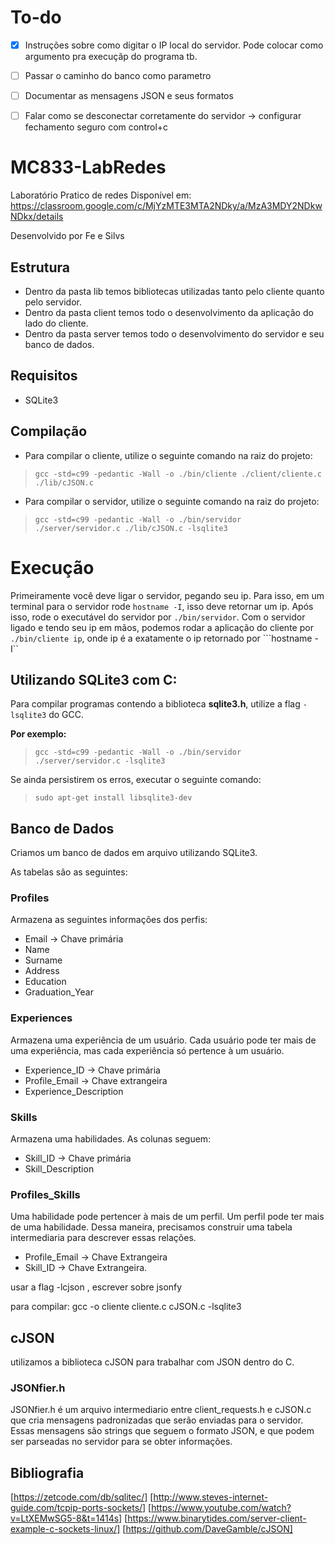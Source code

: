 # To-do

- [X] Instruções sobre como digitar o IP local do servidor. Pode colocar como argumento pra execuçãp do programa tb.
- [ ] Passar o caminho do banco como parametro
- [ ] Documentar as mensagens JSON e seus formatos
- [ ] Falar como se desconectar corretamente do servidor -> configurar fechamento seguro com control+c


# MC833-LabRedes
Laboratório Pratico de redes
Disponível em: https://classroom.google.com/c/MjYzMTE3MTA2NDky/a/MzA3MDY2NDkwNDkx/details

Desenvolvido por Fe e Silvs

## Estrutura
* Dentro da pasta lib temos bibliotecas utilizadas tanto pelo cliente quanto pelo servidor.
* Dentro da pasta client temos todo o desenvolvimento da aplicação do lado do cliente.
* Dentro da pasta server temos todo o desenvolvimento do servidor e seu banco de dados.

## Requisitos

- SQLite3

## Compilação
* Para compilar o cliente, utilize o seguinte comando na raiz do projeto:
>```gcc -std=c99 -pedantic -Wall -o ./bin/cliente ./client/cliente.c ./lib/cJSON.c```

* Para compilar o servidor, utilize o seguinte comando na raiz do projeto:
>```gcc -std=c99 -pedantic -Wall -o ./bin/servidor ./server/servidor.c ./lib/cJSON.c -lsqlite3```

# Execução
Primeiramente você deve ligar o servidor, pegando seu ip. Para isso, em um terminal para o servidor rode ```hostname -I```, isso deve retornar um ip. Após isso, rode o executável do servidor por ```./bin/servidor```.
Com o servidor ligado e tendo seu ip em mãos, podemos rodar a aplicação do cliente por ```./bin/cliente ip```, onde ip é a exatamente o ip retornado por ```hostname -I``

## Utilizando SQLite3 com C:

Para compilar programas contendo a biblioteca __sqlite3.h__, utilize a flag ```-lsqlite3``` do GCC.

**Por exemplo:**

>```gcc -std=c99 -pedantic -Wall -o ./bin/servidor ./server/servidor.c -lsqlite3 ```

Se ainda persistirem os erros, executar o seguinte comando:

>```sudo apt-get install libsqlite3-dev```

## Banco de Dados

Criamos um banco de dados em arquivo utilizando SQLite3.

As tabelas são as seguintes:

### Profiles

Armazena as seguintes informações dos perfis:

- Email -> Chave primária
- Name
- Surname
- Address
- Education
- Graduation_Year

### Experiences

Armazena uma experiência de um usuário. Cada usuário pode ter mais de uma experiência, mas cada experiência só pertence à um usuário.

- Experience_ID -> Chave primária
- Profile_Email -> Chave extrangeira
- Experience_Description

### Skills

Armazena uma habilidades. As colunas seguem:

- Skill_ID -> Chave primária
- Skill_Description

### Profiles_Skills

Uma habilidade pode pertencer à mais de um perfil. Um perfil pode ter mais de uma habilidade. Dessa maneira, precisamos construir uma tabela intermediaria para descrever essas relações.

- Profile_Email -> Chave Extrangeira
- Skill_ID -> Chave Extrangeira.

usar a flag -lcjson , escrever sobre jsonfy

para compilar: gcc -o cliente cliente.c cJSON.c  -lsqlite3 

## cJSON

utilizamos a biblioteca cJSON para trabalhar com JSON dentro do C.

### JSONfier.h

JSONfier.h é um arquivo intermediario entre client_requests.h e cJSON.c que cria mensagens padronizadas que serão enviadas para o servidor.
Essas mensagens são strings que seguem o formato JSON, e que podem ser parseadas no servidor para se obter informações. 


## Bibliografia

[https://zetcode.com/db/sqlitec/]
[http://www.steves-internet-guide.com/tcpip-ports-sockets/]
[https://www.youtube.com/watch?v=LtXEMwSG5-8&t=1414s]
[https://www.binarytides.com/server-client-example-c-sockets-linux/]
[https://github.com/DaveGamble/cJSON]